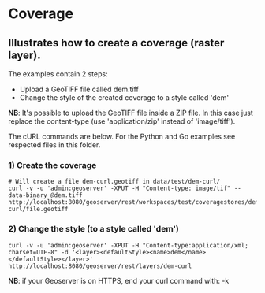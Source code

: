 # Coverage

## Illustrates how to create a coverage (raster layer).

The examples contain 2 steps:

* Upload a GeoTIFF file called dem.tiff
* Change the style of the created coverage to a style called 'dem'

**NB**: It's possible to upload the GeoTIFF file inside a ZIP file.
In this case just replace the content-type (use 'application/zip' instead of 'image/tiff').

The cURL commands are below. For the Python and Go examples see respected files in this folder.

### 1) Create the coverage
```
# Will create a file dem-curl.geotiff in data/test/dem-curl/
curl -v -u 'admin:geoserver' -XPUT -H "Content-type: image/tif" --data-binary @dem.tiff http://localhost:8080/geoserver/rest/workspaces/test/coveragestores/dem-curl/file.geotiff
```

### 2) Change the style (to a style called 'dem')
```
curl -v -u 'admin:geoserver' -XPUT -H "Content-type:application/xml; charset=UTF-8" -d '<layer><defaultStyle><name>dem</name></defaultStyle></layer>' http://localhost:8080/geoserver/rest/layers/dem-curl
```

**NB**: if your Geoserver is on HTTPS, end your curl command with: -k